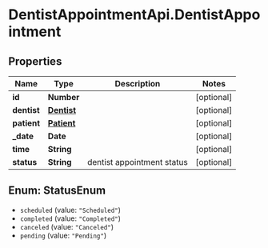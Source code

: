 # DentistAppointmentApi.DentistAppointment

## Properties
Name | Type | Description | Notes
------------ | ------------- | ------------- | -------------
**id** | **Number** |  | [optional] 
**dentist** | [**Dentist**](Dentist.md) |  | [optional] 
**patient** | [**Patient**](Patient.md) |  | [optional] 
**_date** | **Date** |  | [optional] 
**time** | **String** |  | [optional] 
**status** | **String** | dentist appointment status | [optional] 

<a name="StatusEnum"></a>
## Enum: StatusEnum

* `scheduled` (value: `"Scheduled"`)
* `completed` (value: `"Completed"`)
* `canceled` (value: `"Canceled"`)
* `pending` (value: `"Pending"`)

